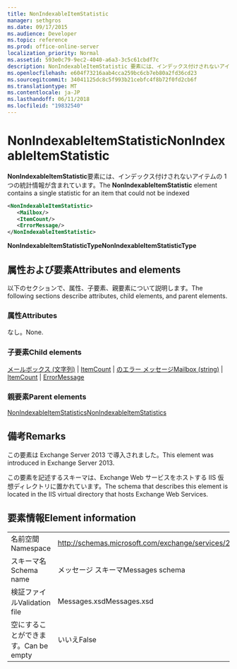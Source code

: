```yaml
---
title: NonIndexableItemStatistic
manager: sethgros
ms.date: 09/17/2015
ms.audience: Developer
ms.topic: reference
ms.prod: office-online-server
localization_priority: Normal
ms.assetid: 593e0c79-9ec2-4040-a6a3-3c5c61cbdf7c
description: NonIndexableItemStatistic 要素には、インデックス付けされないアイテムの 1 つの統計情報が含まれています。
ms.openlocfilehash: e604f73216aab4cca259bc6cb7eb80a2fd36cd23
ms.sourcegitcommit: 34041125dc8c5f993b21cebfc4f8b72f0fd2cb6f
ms.translationtype: MT
ms.contentlocale: ja-JP
ms.lasthandoff: 06/11/2018
ms.locfileid: "19832540"
---
```

# <a name="nonindexableitemstatistic"></a><span data-ttu-id="6e42d-103">NonIndexableItemStatistic</span><span class="sxs-lookup"><span data-stu-id="6e42d-103">NonIndexableItemStatistic</span></span>

<span data-ttu-id="6e42d-104">**NonIndexableItemStatistic**要素には、インデックス付けされないアイテムの 1 つの統計情報が含まれています。</span><span class="sxs-lookup"><span data-stu-id="6e42d-104">The **NonIndexableItemStatistic** element contains a single statistic for an item that could not be indexed</span></span> 
  
```XML
<NonIndexableItemStatistic>
   <Mailbox/>
   <ItemCount/>
   <ErrorMessage/>
</NonIndexableItemStatistic>
```

 <span data-ttu-id="6e42d-105">**NonIndexableItemStatisticType**</span><span class="sxs-lookup"><span data-stu-id="6e42d-105">**NonIndexableItemStatisticType**</span></span>
## <a name="attributes-and-elements"></a><span data-ttu-id="6e42d-106">属性および要素</span><span class="sxs-lookup"><span data-stu-id="6e42d-106">Attributes and elements</span></span>

<span data-ttu-id="6e42d-107">以下のセクションで、属性、子要素、親要素について説明します。</span><span class="sxs-lookup"><span data-stu-id="6e42d-107">The following sections describe attributes, child elements, and parent elements.</span></span>
  
### <a name="attributes"></a><span data-ttu-id="6e42d-108">属性</span><span class="sxs-lookup"><span data-stu-id="6e42d-108">Attributes</span></span>

<span data-ttu-id="6e42d-109">なし。</span><span class="sxs-lookup"><span data-stu-id="6e42d-109">None.</span></span>
  
### <a name="child-elements"></a><span data-ttu-id="6e42d-110">子要素</span><span class="sxs-lookup"><span data-stu-id="6e42d-110">Child elements</span></span>

<span data-ttu-id="6e42d-111">[メールボックス (文字列)](mailbox-string.md) | [ItemCount](itemcount.md) | [のエラー メッセージ](errormessage.md)</span><span class="sxs-lookup"><span data-stu-id="6e42d-111">[Mailbox (string)](mailbox-string.md) | [ItemCount](itemcount.md) | [ErrorMessage](errormessage.md)</span></span>
  
### <a name="parent-elements"></a><span data-ttu-id="6e42d-112">親要素</span><span class="sxs-lookup"><span data-stu-id="6e42d-112">Parent elements</span></span>

[<span data-ttu-id="6e42d-113">NonIndexableItemStatistics</span><span class="sxs-lookup"><span data-stu-id="6e42d-113">NonIndexableItemStatistics</span></span>](nonindexableitemstatistics.md)
  
## <a name="remarks"></a><span data-ttu-id="6e42d-114">備考</span><span class="sxs-lookup"><span data-stu-id="6e42d-114">Remarks</span></span>

<span data-ttu-id="6e42d-115">この要素は Exchange Server 2013 で導入されました。</span><span class="sxs-lookup"><span data-stu-id="6e42d-115">This element was introduced in Exchange Server 2013.</span></span>
  
<span data-ttu-id="6e42d-116">この要素を記述するスキーマは、Exchange Web サービスをホストする IIS 仮想ディレクトリに置かれています。</span><span class="sxs-lookup"><span data-stu-id="6e42d-116">The schema that describes this element is located in the IIS virtual directory that hosts Exchange Web Services.</span></span>
  
## <a name="element-information"></a><span data-ttu-id="6e42d-117">要素情報</span><span class="sxs-lookup"><span data-stu-id="6e42d-117">Element information</span></span>

|||
|:-----|:-----|
|<span data-ttu-id="6e42d-118">名前空間</span><span class="sxs-lookup"><span data-stu-id="6e42d-118">Namespace</span></span>  <br/> |http://schemas.microsoft.com/exchange/services/2006/messages  <br/> |
|<span data-ttu-id="6e42d-119">スキーマ名</span><span class="sxs-lookup"><span data-stu-id="6e42d-119">Schema name</span></span>  <br/> |<span data-ttu-id="6e42d-120">メッセージ スキーマ</span><span class="sxs-lookup"><span data-stu-id="6e42d-120">Messages schema</span></span>  <br/> |
|<span data-ttu-id="6e42d-121">検証ファイル</span><span class="sxs-lookup"><span data-stu-id="6e42d-121">Validation file</span></span>  <br/> |<span data-ttu-id="6e42d-122">Messages.xsd</span><span class="sxs-lookup"><span data-stu-id="6e42d-122">Messages.xsd</span></span>  <br/> |
|<span data-ttu-id="6e42d-123">空にすることができます。</span><span class="sxs-lookup"><span data-stu-id="6e42d-123">Can be empty</span></span>  <br/> |<span data-ttu-id="6e42d-124">いいえ</span><span class="sxs-lookup"><span data-stu-id="6e42d-124">False</span></span>  <br/> |
   

